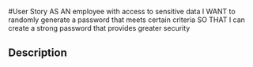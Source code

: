 #User Story
AS AN employee with access to sensitive data
I WANT to randomly generate a password that meets certain criteria
SO THAT I can create a strong password that provides greater security
## Description
